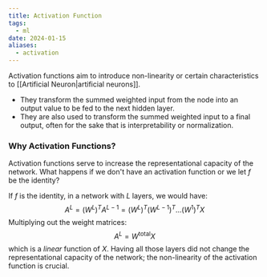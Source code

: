 ```yaml
---
title: Activation Function
tags:
  - ml
date: 2024-01-15
aliases:
  - activation
---
```

Activation functions aim to introduce non-linearity or certain characteristics to [[Artificial Neuron|artificial neurons]].
- They transform the summed weighted input from the node into an output value to be fed to the next hidden layer. 
- They are also used to transform the summed weighted input to a final output, often for the sake that is interpretability or normalization.

### Why Activation Functions?
Activation functions serve to increase the representational capacity of the network. What happens if we don't have an activation function or we let $f$ be the identity?

If $f$ is the identity, in a network with $L$ layers, we would have:
$$
A^{L} = (W^{L})^{T}A^{L-1} = (W^{L})^{T}(W^{L-1})^{T} \dots (W^{1})^{T}X
$$
Multiplying out the weight matrices:
$$
A^{L}=W^{\text{total}}X
$$
which is a *linear* function of $X$. Having all those layers did not change the representational capacity of the network; the non-linearity of the activation function is crucial. 
